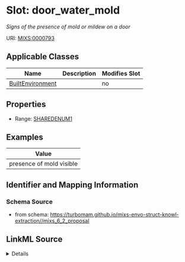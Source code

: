 # Slot: door_water_mold


_Signs of the presence of mold or mildew on a door_



URI: [MIXS:0000793](https://w3id.org/mixs/0000793)



<!-- no inheritance hierarchy -->




## Applicable Classes

| Name | Description | Modifies Slot |
| --- | --- | --- |
[BuiltEnvironment](BuiltEnvironment.md) |  |  no  |







## Properties

* Range: [SHAREDENUM1](SHAREDENUM1.md)






## Examples

| Value |
| --- |
| presence of mold visible |

## Identifier and Mapping Information







### Schema Source


* from schema: https://turbomam.github.io/mixs-envo-struct-knowl-extraction//mixs_6_2_proposal




## LinkML Source

<details>
```yaml
name: door_water_mold
description: Signs of the presence of mold or mildew on a door
title: door signs of water/mold
notes:
- door
examples:
- value: presence of mold visible
from_schema: https://turbomam.github.io/mixs-envo-struct-knowl-extraction//mixs_6_2_proposal
rank: 1000
slot_uri: MIXS:0000793
multivalued: false
alias: door_water_mold
domain_of:
- BuiltEnvironment
range: SHARED_ENUM_1
required: false
recommended: false

```
</details>